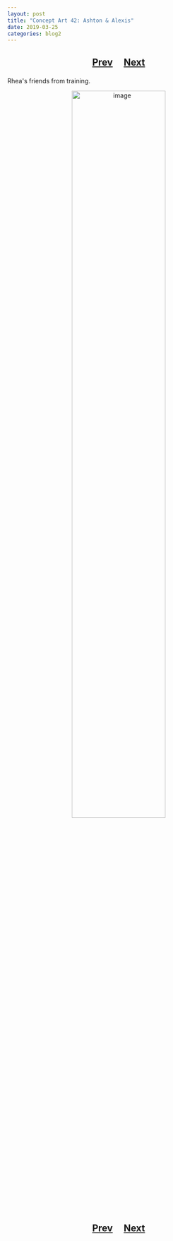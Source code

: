 ```yaml
---
layout: post
title: "Concept Art 42: Ashton & Alexis"
date: 2019-03-25
categories: blog2
---
```


<h2>
  <p style="text-align:center;">
    <a href="/wingsofthechorus/archive/2019/03/24/conceptart41">Prev</a>
    &nbsp;&nbsp;&nbsp;
    <a href="/wingsofthechorus/archive/2019/03/30/conceptart43">Next</a>
  </p>
</h2>

Rhea's friends from training.

<p style="text-align:center;">
  <img src="/wingsofthechorus/images/conceptart/ca42.png" width="65%" alt="image"/>
</p>

<h2>
  <p style="text-align:center;">
    <a href="/wingsofthechorus/archive/2019/03/24/conceptart41">Prev</a>
    &nbsp;&nbsp;&nbsp;
    <a href="/wingsofthechorus/archive/2019/03/30/conceptart43">Next</a>
  </p>
</h2>
